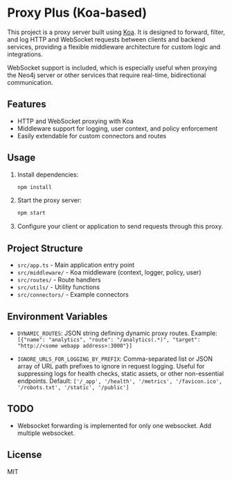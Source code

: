 # Proxy Plus (Koa-based)

This project is a proxy server built using [Koa](https://koajs.com/). It is designed to forward, filter, and log HTTP and WebSocket requests between clients and backend services, providing a flexible middleware architecture for custom logic and integrations.

WebSocket support is included, which is especially useful when proxying the Neo4j server or other services that require real-time, bidirectional communication.

## Features
- HTTP and WebSocket proxying with Koa
- Middleware support for logging, user context, and policy enforcement
- Easily extendable for custom connectors and routes

## Usage
1. Install dependencies:
   ```bash
   npm install
   ```
2. Start the proxy server:
   ```bash
   npm start
   ```
3. Configure your client or application to send requests through this proxy.

## Project Structure
- `src/app.ts` - Main application entry point
- `src/middleware/` - Koa middleware (context, logger, policy, user)
- `src/routes/` - Route handlers
- `src/utils/` - Utility functions
- `src/connectors/` - Example connectors

## Environment Variables

- `DYNAMIC_ROUTES`: JSON string defining dynamic proxy routes. Example:
  `[{"name": "analytics", "route": "/analytics(.*)", "target": "http://<some webapp address>:3000"}]`

- `IGNORE_URLS_FOR_LOGGING_BY_PREFIX`: Comma-separated list or JSON array of URL path prefixes to ignore in request logging. Useful for suppressing logs for health    checks, static assets, or other non-essential endpoints. Default: `['/_app', '/health', '/metrics', '/favicon.ico', '/robots.txt', '/static', '/public']`

## TODO

- Websocket forwarding is implemented for only one websocket. Add multiple websocket.

## License
MIT

